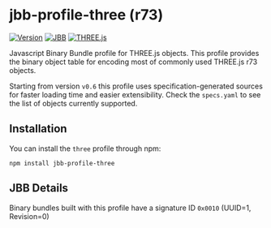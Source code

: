 # jbb-profile-three (r73)

[![Version](https://img.shields.io/npm/v/jbb-profile-three.svg?label=version&maxAge=2592000)](https://www.npmjs.com/package/jbb-profile-three) [![JBB](https://img.shields.io/badge/jbb-1.3.3-brightgreen.svg)](https://github.com/wavesoft/jbb) [![THREE.js](https://img.shields.io/badge/THREE.js-r73-yellow.svg)](https://github.com/mrdoob/three.js)

Javascript Binary Bundle profile for THREE.js objects. This profile provides 
the binary object table for encoding most of commonly used THREE.js r73 objects.

Starting from version `v0.6` this profile uses specification-generated sources for faster loading time and easier extensibility. Check the `specs.yaml` to see the list of objects currently supported.

## Installation

You can install the `three` profile through npm:

```
npm install jbb-profile-three
```

## JBB Details

Binary bundles built with this profile have a signature ID `0x0010` (UUID=1, Revision=0)
